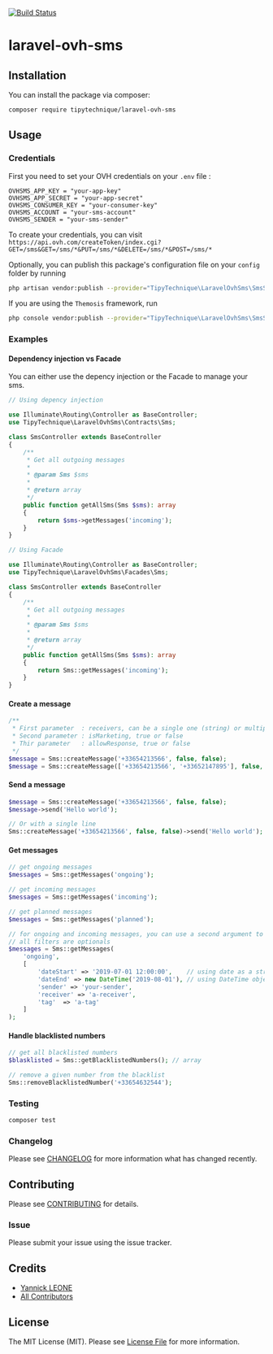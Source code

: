 [![Build Status](https://travis-ci.com/tipytechnique/laravel-ovh-sms.svg?branch=master)](https://travis-ci.com/tipytechnique/laravel-ovh-sms)
# laravel-ovh-sms

## Installation

You can install the package via composer:

``` bash
composer require tipytechnique/laravel-ovh-sms
```

## Usage

### Credentials
First you need to set your OVH credentials on your `.env` file :
```
OVHSMS_APP_KEY = "your-app-key"
OVHSMS_APP_SECRET = "your-app-secret"
OVHSMS_CONSUMER_KEY = "your-consumer-key"
OVHSMS_ACCOUNT = "your-sms-account"
OVHSMS_SENDER = "your-sms-sender"
```
To create your credentials, you can visit `https://api.ovh.com/createToken/index.cgi?GET=/sms&GET=/sms/*&PUT=/sms/*&DELETE=/sms/*&POST=/sms/*`

Optionally, you can publish this package's configuration file on your `config` folder by running 
```bash 
php artisan vendor:publish --provider="TipyTechnique\LaravelOvhSms\SmsServiceProvider"
```
If you are using the `Themosis` framework, run 
```bash 
php console vendor:publish --provider="TipyTechnique\LaravelOvhSms\SmsServiceProvider"
```

### Examples
#### Dependency injection vs Facade
You can either use the depency injection or the Facade to manage your sms.
``` php
// Using depency injection

use Illuminate\Routing\Controller as BaseController;
use TipyTechnique\LaravelOvhSms\Contracts\Sms;

class SmsController extends BaseController
{
    /**
     * Get all outgoing messages
     *
     * @param Sms $sms
     *
     * @return array
     */
    public function getAllSms(Sms $sms): array
    {
        return $sms->getMessages('incoming');
    }
}
```
``` php
// Using Facade

use Illuminate\Routing\Controller as BaseController;
use TipyTechnique\LaravelOvhSms\Facades\Sms;

class SmsController extends BaseController
{
    /**
     * Get all outgoing messages
     *
     * @param Sms $sms
     *
     * @return array
     */
    public function getAllSms(Sms $sms): array
    {
        return Sms::getMessages('incoming');
    }
}
```

#### Create a message
``` php
/**
 * First parameter  : receivers, can be a single one (string) or multiple (array)
 * Second parameter : isMarketing, true or false
 * Thir parameter   : allowResponse, true or false
 */
$message = Sms::createMessage('+33654213566', false, false);
$message = Sms::createMessage(['+33654213566', '+33652147895'], false, true);
```

#### Send a message
``` php
$message = Sms::createMessage('+33654213566', false, false);
$message->send('Hello world');

// Or with a single line
Sms::createMessage('+33654213566', false, false)->send('Hello world');
```

#### Get messages
``` php
// get ongoing messages
$messages = Sms::getMessages('ongoing');

// get incoming messages
$messages = Sms::getMessages('incoming');

// get planned messages
$messages = Sms::getMessages('planned');

// for ongoing and incoming messages, you can use a second argument to set filters
// all filters are optionals
$messages = Sms::getMessages(
    'ongoing', 
    [
        'dateStart' => '2019-07-01 12:00:00',    // using date as a string
        'dateEnd' => new DateTime('2019-08-01'), // using DateTime object
        'sender' => 'your-sender',
        'receiver' => 'a-receiver',
        'tag'  => 'a-tag'   
    ]
);
```

#### Handle blacklisted numbers
``` php
// get all blacklisted numbers
$blasklisted = Sms::getBlacklistedNumbers(); // array

// remove a given number from the blacklist
Sms::removeBlacklistedNumber('+33654632544');
```

### Testing

``` bash
composer test
```

### Changelog

Please see [CHANGELOG](CHANGELOG.md) for more information what has changed recently.

## Contributing

Please see [CONTRIBUTING](CONTRIBUTING.md) for details.

### Issue

Please submit your issue using the issue tracker.

## Credits

- [Yannick LEONE](https://github.com/tipytechnique)
- [All Contributors](../../contributors)

## License

The MIT License (MIT). Please see [License File](LICENSE.md) for more information.